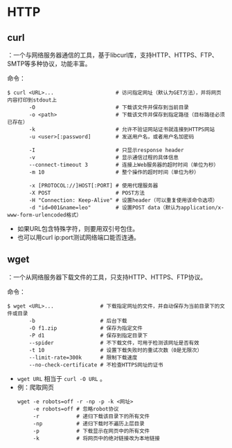 # HTTP

## curl

：一个与网络服务器通信的工具，基于libcurl库，支持HTTP、HTTPS、FTP、SMTP等多种协议，功能丰富。

命令：
```shell
$ curl <URL>...                    # 访问指定网址（默认为GET方法），并将网页内容打印到stdout上
       -O                          # 下载该文件并保存到当前目录
       -o <path>                   # 下载该文件并保存到指定路径（目标路径必须已存在）
       -k                          # 允许不验证网站证书就连接到HTTPS网站
       -u <user>[:password]        # 发送用户名，或者用户名加密码

       -I                          # 只显示response header
       -v                          # 显示通信过程的具体信息
       --connect-timeout 3         # 连接上Web服务器的超时时间（单位为秒）
       -m 10                       # 整个操作的超时时间（单位为秒）

       -x [PROTOCOL://]HOST[:PORT] # 使用代理服务器
       -X POST                     # POST方法
       -H "Connection: Keep-Alive" # 设置header（可以重复使用该命令选项）
       -d "id=001&name=leo"        # 设置POST data（默认为application/x-www-form-urlencoded格式）
```
- 如果URL包含特殊字符，则要用双引号包住。
- 也可以用curl ip:port测试网络端口能否连通。

## wget

：一个从网络服务器下载文件的工具，只支持HTTP、HTTPS、FTP协议。

命令：
```shell
$ wget <URL>...               # 下载指定网址的文件，并自动保存为当前目录下的文件或目录
       -b                     # 后台下载
       -O f1.zip              # 保存为指定文件
       -P d1                  # 保存到指定目录下
       --spider               # 不下载文件，可用于检测该网址是否有效
       -t 10                  # 设置下载失败时的重试次数（0是无限次）
       --limit-rate=300k      # 限制下载速度
       --no-check-certificate # 不检查HTTPS网址的证书
```
- `wget URL` 相当于 `curl -O URL` 。
- 例：爬取网页
    ```shell
    wget -e robots=off -r -np -p -k <网址>
         -e robots=off # 忽略robot协议
         -r            # 递归下载该目录下的所有文件
         -np           # 递归下载时不遍历上层目录
         -p            # 下载显示在网页中的所有文件
         -k            # 将网页中的绝对链接改为本地链接
    ```
